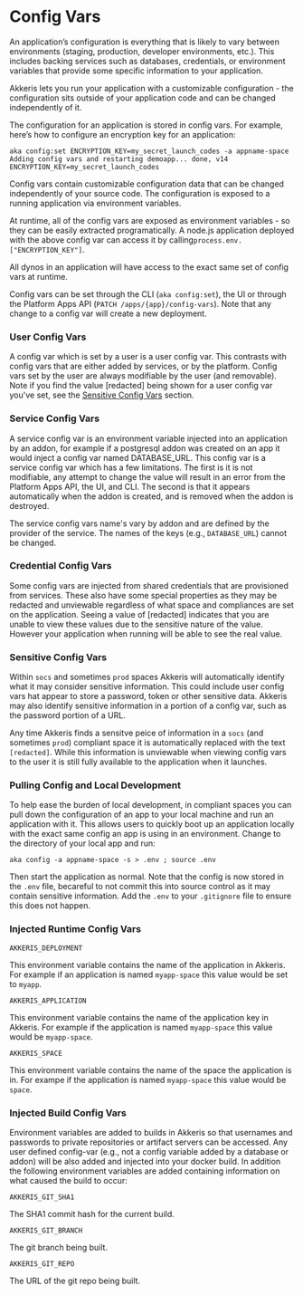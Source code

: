 # Config Vars

An application’s configuration is everything that is likely to vary between environments \(staging, production, developer environments, etc.\). This includes backing services such as databases, credentials, or environment variables that provide some specific information to your application.

Akkeris lets you run your application with a customizable configuration - the configuration sits outside of your application code and can be changed independently of it.

The configuration for an application is stored in config vars. For example, here’s how to configure an encryption key for an application:

```shell
aka config:set ENCRYPTION_KEY=my_secret_launch_codes -a appname-space
Adding config vars and restarting demoapp... done, v14
ENCRYPTION_KEY=my_secret_launch_codes
```

Config vars contain customizable configuration data that can be changed independently of your source code. The configuration is exposed to a running application via environment variables.

At runtime, all of the config vars are exposed as environment variables - so they can be easily extracted programatically. A node.js application deployed with the above config var can access it by calling`process.env.["ENCRYPTION_KEY"]`.

All dynos in an application will have access to the exact same set of config vars at runtime.

Config vars can be set through the CLI \(`aka config:set`\), the UI or through the Platform Apps API \(`PATCH /apps/{app}/config-vars`\). Note that any change to a config var will create a new deployment.

### User Config Vars

A config var which is set by a user is a user config var.  This contrasts with config vars that are either added by services, or by the platform. Config vars set by the user are always modifiable by the user \(and removable\).  Note if you find the value \[redacted\] being shown for a user config var you've set, see the [Sensitive Config Vars](#sensitive-config-vars) section.

### Service Config Vars

A service config var is an environment variable injected into an application by an addon, for example if a postgresql addon was created on an app it would inject a config var named DATABASE\_URL.  This config var is a service config var which has a few limitations.  The first is it is not modifiable, any attempt to change the value will result in an error from the Platform Apps API, the UI, and CLI. The second is that it appears automatically when the addon is created, and is removed when the addon is destroyed.

The service config vars name's vary by addon and are defined by the provider of the service. The names of the keys \(e.g., `DATABASE_URL`\) cannot be changed.

### Credential Config Vars

Some config vars are injected from shared credentials that are provisioned from services.  These also have some special properties as they may be redacted and unviewable regardless of what space and compliances are set on the application.  Seeing a value of \[redacted\] indicates that you are unable to view these values due to the sensitive nature of the value. However your application when running will be able to see the real value.

### Sensitive Config Vars

Within `socs` and sometimes `prod` spaces Akkeris will automatically identify what it may consider sensitive information. This could include user config vars hat appear to store a password, token or other sensitive data.  Akkeris may also identify sensitive information in a portion of a config var, such as the password portion of a URL.

Any time Akkeris finds a sensitve peice of information in a `socs` \(and sometimes `prod`\) compliant space it is automatically replaced with the text `[redacted]`.  While this information is unviewable when viewing config vars to the user it is still fully available to the application when it launches.

### Pulling Config and Local Development

To help ease the burden of local development, in compliant spaces you can pull down the configuration of an app to your local machine and run an application with it. This allows users to quickly boot up an application locally with the exact same config an app is using in an environment.  Change to the directory of your local app and run:

```shell
aka config -a appname-space -s > .env ; source .env 
```

Then start the application as normal.  Note that the config is now stored in the `.env` file, becareful to not commit this into source control as it may contain sensitive information.  Add the `.env` to your `.gitignore` file to ensure this does not happen.

### Injected Runtime Config Vars

`AKKERIS_DEPLOYMENT`

This environment variable contains the name of the application in Akkeris. For example if an application is named `myapp-space` this value would be set to `myapp`.


`AKKERIS_APPLICATION`

This environment variable contains the name of the application key in Akkeris. For example if the application is named `myapp-space` this value would be `myapp-space`.

`AKKERIS_SPACE`

This environment variable contains the name of the space the application is in. For exampe if the application is named `myapp-space` this value would be `space`.

### Injected Build Config Vars

Environment variables are added to builds in Akkeris so that usernames and passwords to private repositories or artifact servers can be accessed. Any user defined config-var (e.g., not a config variable added by a database or addon) will be also added and injected into your docker build. In addition the following environment variables are added containing information on what caused the build to occur:

`AKKERIS_GIT_SHA1`

The SHA1 commit hash for the current build.

`AKKERIS_GIT_BRANCH`

The git branch being built.

`AKKERIS_GIT_REPO`

The URL of the git repo being built.

